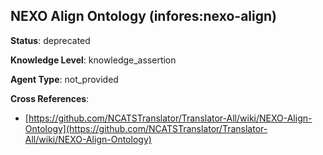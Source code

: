 [//]: # (DO NOT MANUALLY EDIT THIS FILE. IT IS GENERATED FROM A TEMPLATE.)

## NEXO Align Ontology (infores:nexo-align)

**Status**: deprecated
  
**Knowledge Level**: knowledge_assertion
  
**Agent Type**: not_provided



**Cross References**:

- [https://github.com/NCATSTranslator/Translator-All/wiki/NEXO-Align-Ontology](https://github.com/NCATSTranslator/Translator-All/wiki/NEXO-Align-Ontology)

